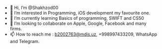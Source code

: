 - 👋 Hi, I’m @Shakhzod00
- 👀 I’m interested in Programming, iOS development my favourite one.
- 🌱 I’m currently learning Basics of programming, SWIFT and CS50
- 💞️ I’m looking to collaborate on Apple, Google, Facebook and many firms.
- 📫 How to reach me : b2002763@mdis.uz, +998997433209, WhatsApp and Telegram.

<!---
Shakhzod00/Shakhzod00 is a ✨ special ✨ repository because its `README.md` (this file) appears on your GitHub profile.
You can click the Preview link to take a look at your changes.
--->
